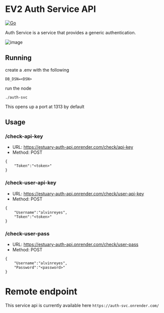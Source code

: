 # EV2 Auth Service API

[![Go](https://github.com/application-research/estuary-auth/actions/workflows/go.yml/badge.svg)](https://github.com/application-research/estuary-auth/actions/workflows/go.yml)

Auth Service is a service that provides a generic authentication.

![image](https://user-images.githubusercontent.com/4479171/179639246-2ae8c27c-fd9b-416f-8dda-be443f3d7526.png)


## Running
create a .env with the following
```
DB_DSN=<DSN>
```

run the node
```
./auth-svc
```

This opens up a port at 1313 by default

## Usage
### /check-api-key
- URL: https://estuary-auth-api.onrender.com/check/api-key
- Method: POST
```
{
    "Token":"<token>"
}
```

### /check-user-api-key
- URL: https://estuary-auth-api.onrender.com/check/user-api-key
- Method: POST
```
{
    "Username":"alvinreyes",
    "Token":"<token>"
}
```
### /check-user-pass
- URL: https://estuary-auth-api.onrender.com/check/user-pass
- Method: POST
```
{
    "Username":"alvinreyes",
    "Password":"<password>"
}
```

# Remote endpoint
This service api is currently available here `https://auth-svc.onrender.com/`
